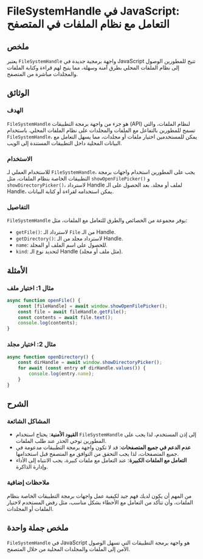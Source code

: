 <!--
Meta Description: # FileSystemHandle في JavaScript: التعامل مع نظام الملفات في المتصفح ## ملخص يعتبر `FileSystemHandle` واجهة برمجية جديدة في JavaScript تتيح للمطورين ا...
Meta Keywords: الملفات, filesystemhandle, التطبيقات, javascript, التعامل
-->

# FileSystemHandle في JavaScript: التعامل مع نظام الملفات في المتصفح

## ملخص
يعتبر `FileSystemHandle` واجهة برمجية جديدة في JavaScript تتيح للمطورين الوصول إلى نظام الملفات المحلي بطرق آمنة وسهلة، مما يتيح لهم قراءة وكتابة الملفات والمجلدات مباشرة من المتصفح.

## الوثائق
### الهدف
`FileSystemHandle` هو جزء من واجهة برمجة التطبيقات (API) لنظام الملفات، والتي تسمح للمطورين بالتفاعل مع الملفات والمجلدات على نظام الملفات المحلي. باستخدام `FileSystemHandle`، يمكن للمستخدمين اختيار ملفات أو مجلدات، مما يسهل التعامل مع البيانات المحلية داخل التطبيقات المستندة إلى الويب.

### الاستخدام
للاستخدام العملي لـ `FileSystemHandle`، يجب على المطورين استخدام واجهات برمجة التطبيقات الخاصة بنظام الملفات، مثل `showOpenFilePicker()` و `showDirectoryPicker()`، لاسترداد Handle لملف أو مجلد. بعد الحصول على الـ Handle، يمكن استخدامه لقراءة أو كتابة البيانات.

### التفاصيل
`FileSystemHandle` يوفر مجموعة من الخصائص والطرق للتعامل مع الملفات، مثل:
- `getFile()`: لاسترداد الـ `File` من الـ Handle.
- `getDirectory()`: لاسترداد مجلد من الـ Handle.
- `name`: للحصول على اسم الملف أو المجلد.
- `kind`: لتحديد نوع الـ Handle (مثل ملف أو مجلد).

## الأمثلة
### مثال 1: اختيار ملف
```javascript
async function openFile() {
    const [fileHandle] = await window.showOpenFilePicker();
    const file = await fileHandle.getFile();
    const contents = await file.text();
    console.log(contents);
}
```

### مثال 2: اختيار مجلد
```javascript
async function openDirectory() {
    const dirHandle = await window.showDirectoryPicker();
    for await (const entry of dirHandle.values()) {
        console.log(entry.name);
    }
}
```

## الشرح
### المشاكل الشائعة
- **القيود الأمنية**: يحتاج استخدام `FileSystemHandle` إلى إذن المستخدم، لذا يجب على المطورين توخي الحذر عند طلب الملفات.
- **عدم الدعم في جميع المتصفحات**: قد لا تكون واجهة برمجة التطبيقات مدعومة في جميع المتصفحات، لذا يجب التحقق من التوافق مع المتصفح قبل استخدامها.
- **التعامل مع الملفات الكبيرة**: عند التعامل مع ملفات كبيرة، يجب الانتباه إلى الأداء وإدارة الذاكرة.

### ملاحظات إضافية
من المهم أن يكون لديك فهم جيد لكيفية عمل واجهات برمجة التطبيقات الخاصة بنظام الملفات، وأن تتأكد من التعامل مع الأخطاء بشكل مناسب، مثل رفض المستخدم لاختيار الملفات أو المجلدات.

## ملخص جملة واحدة
`FileSystemHandle` في JavaScript هو واجهة برمجة التطبيقات التي تسهل الوصول الآمن إلى الملفات والمجلدات المحلية من خلال المتصفح.